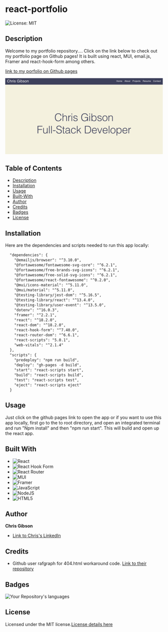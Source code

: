 # react-portfolio

![License: MIT](https://img.shields.io/badge/License-MIT-yellow.svg)

## Description

Welcome to my portfolio repository.... Click on the link below to check out my portfolio page on Github pages! It is built using react, MUI, email.js, Framer and react-hook-form among others.

[link to my porfolio on Github pages](https://chrischarlesgibson.github.io/portfolio-v3/)

![pic of app in action](./src/images/pageScreenshot.png)

## Table of Contents

- [Description](#Description)
- [Installation](#Installation)
- [Usage](#Usage)
- [Built-With](#Built-With)
- [Author](#Author)
- [Credits](#Credits)
- [Badges](#Badges)
- [License](#License)

## Installation

Here are the dependencies and scripts needed to run this app locally:

```
  "dependencies": {
    "@emailjs/browser": "^3.10.0",
    "@fortawesome/fontawesome-svg-core": "^6.2.1",
    "@fortawesome/free-brands-svg-icons": "^6.2.1",
    "@fortawesome/free-solid-svg-icons": "^6.2.1",
    "@fortawesome/react-fontawesome": "^0.2.0",
    "@mui/icons-material": "^5.11.0",
    "@mui/material": "^5.11.0",
    "@testing-library/jest-dom": "^5.16.5",
    "@testing-library/react": "^13.4.0",
    "@testing-library/user-event": "^13.5.0",
    "dotenv": "^16.0.3",
    "framer": "^2.2.1",
    "react": "^18.2.0",
    "react-dom": "^18.2.0",
    "react-hook-form": "^7.40.0",
    "react-router-dom": "^6.6.1",
    "react-scripts": "5.0.1",
    "web-vitals": "^2.1.4"
  },
  "scripts": {
    "predeploy": "npm run build",
    "deploy": "gh-pages -d build",
    "start": "react-scripts start",
    "build": "react-scripts build",
    "test": "react-scripts test",
    "eject": "react-scripts eject"
  }

```

## Usage

Just click on the github pages link to open the app or if you want to use this app locally, first go to the to root directory, and open an integrated terminal and run "Npm install" and then "npm run start". This will build and open up the react app.

## Built With

- ![React](https://img.shields.io/badge/react-%2320232a.svg?style=for-the-badge&logo=react&logoColor=%2361DAFB)
- ![React Hook Form](https://img.shields.io/badge/React%20Hook%20Form-%23EC5990.svg?style=for-the-badge&logo=reacthookform&logoColor=white)
- ![React Router](https://img.shields.io/badge/React_Router-CA4245?style=for-the-badge&logo=react-router&logoColor=white)
- ![MUI](https://img.shields.io/badge/MUI-%230081CB.svg?style=for-the-badge&logo=mui&logoColor=white)
- ![Framer](https://img.shields.io/badge/Framer-black?style=for-the-badge&logo=framer&logoColor=blue)
- ![JavaScript](https://img.shields.io/badge/javascript-%23323330.svg?style=for-the-badge&logo=javascript&logoColor=%23F7DF1E)
- ![NodeJS](https://img.shields.io/badge/node.js-6DA55F?style=for-the-badge&logo=node.js&logoColor=white)
- ![HTML5](https://img.shields.io/badge/html5-%23E34F26.svg?style=for-the-badge&logo=html5&logoColor=white)

## Author

**Chris Gibson**

- [Link to Chris's LinkedIn](https://www.linkedin.com/in/chris-gibson-415909250/)

## Credits

- Github user rafgraph for 404.html workaround code. [Link to their repository](https://github.com/rafgraph/spa-github-pages)

## Badges

![Your Repository's languages](https://github-readme-stats.vercel.app/api/top-langs/?username=chrischarlesgibson&theme=blue-green)

## License

Licensed under the MIT license.[License details here](https://opensource.org/licenses/MIT)
